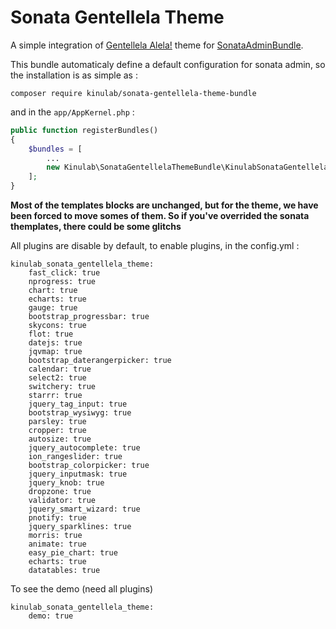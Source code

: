 # Sonata Gentellela Theme

A simple integration of [Gentellela Alela!](https://colorlib.com/polygon/gentelella/index.html) theme for [SonataAdminBundle](https://github.com/sonata-project/SonataAdminBundle).

This bundle automaticaly define a default configuration for sonata admin, so the installation is as simple as :

```
composer require kinulab/sonata-gentellela-theme-bundle
```

and in the `app/AppKernel.php` :

```php
public function registerBundles()
{
    $bundles = [
        ...
        new Kinulab\SonataGentellelaThemeBundle\KinulabSonataGentellelaThemeBundle(),
    ];
}
```

**Most of the templates blocks are unchanged, but for the theme, we have been forced to move somes of them. So if you've overrided the sonata themplates, there could be some glitchs**


All plugins are disable by default, to enable plugins, in the config.yml : 
 ```
 kinulab_sonata_gentellela_theme:
     fast_click: true
     nprogress: true
     chart: true
     echarts: true
     gauge: true
     bootstrap_progressbar: true
     skycons: true
     flot: true
     datejs: true
     jqvmap: true
     bootstrap_daterangerpicker: true
     calendar: true
     select2: true
     switchery: true
     starrr: true
     jquery_tag_input: true
     bootstrap_wysiwyg: true
     parsley: true
     cropper: true
     autosize: true
     jquery_autocomplete: true
     ion_rangeslider: true
     bootstrap_colorpicker: true
     jquery_inputmask: true
     jquery_knob: true
     dropzone: true
     validator: true
     jquery_smart_wizard: true
     pnotify: true
     jquery_sparklines: true
     morris: true
     animate: true
     easy_pie_chart: true
     echarts: true
     datatables: true
 ```
 
  To see the demo (need all plugins) 
  ```
  kinulab_sonata_gentellela_theme:
      demo: true
  ```